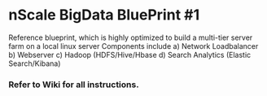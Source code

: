# nScale BigData BluePrint #1 
Reference blueprint, which is highly optimized to build a multi-tier server farm on a local linux server
Components include a) Network Loadbalancer b) Webserver c) Hadoop (HDFS/Hive/Hbase d) Search Analytics (Elastic Search/Kibana)  

### Refer to Wiki for all instructions.
